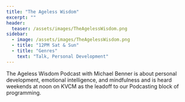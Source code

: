 ```yaml
---
title: "The Ageless Wisdom"
excerpt: ""
header:
  teaser: /assets/images/TheAgelessWisdom.png
sidebar:
  - image: /assets/images/TheAgelessWisdom.png
  - title: "12PM Sat & Sun"
  - title: "Genres"
    text: "Talk, Personal Development"
---
```


The Ageless Wisdom Podcast with Michael Benner is about personal development, emotional intelligence, and mindfulness and is heard weekends at noon on KVCM as the leadoff to our Podcasting block of programming.